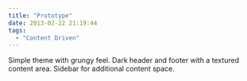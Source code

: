 ```yaml
---
title: "Prototype"
date: 2013-02-22 21:19:44
tags: 
  - "Content Driven"
---
```


Simple theme with grungy feel. Dark header and footer with a textured content area. Sidebar for additional content space.
